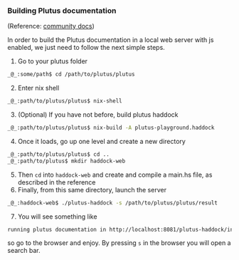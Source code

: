 ### Building Plutus documentation
(Reference: [community docs](https://docs.plutus-community.com/docs/setup/buildDocumentation.html))

In order to build the Plutus documentation in a local web server with js enabled, we just need to follow the next simple steps.

1. Go to your plutus folder
```bash
_@_:some/path$ cd /path/to/plutus/plutus
```
2. Enter nix shell
```bash
_@_:path/to/plutus/plutus$ nix-shell
```
3. (Optional) If you have not before, build plutus haddock
```bash
_@_:path/to/plutus/plutus$ nix-build -A plutus-playground.haddock
```
4. Once it loads, go up one level and create a new directory
```bash
_@_:path/to/plutus/plutus$ cd ..
_@_:path/to/plutus$ mkdir haddock-web
```
5. Then `cd` into `haddock-web` and create and compile a main.hs file, as described in the reference
6. Finally, from this same directory, launch the server
```bash
_@_:haddock-web$ ./plutus-haddock -s /path/to/plutus/plutus/result
```
7. You will see something like
```bash
running plutus documentation in http://localhost:8081/plutus-haddock/index.html
```
so go to the browser and enjoy. By pressing `s` in the browser you will open a search bar.
